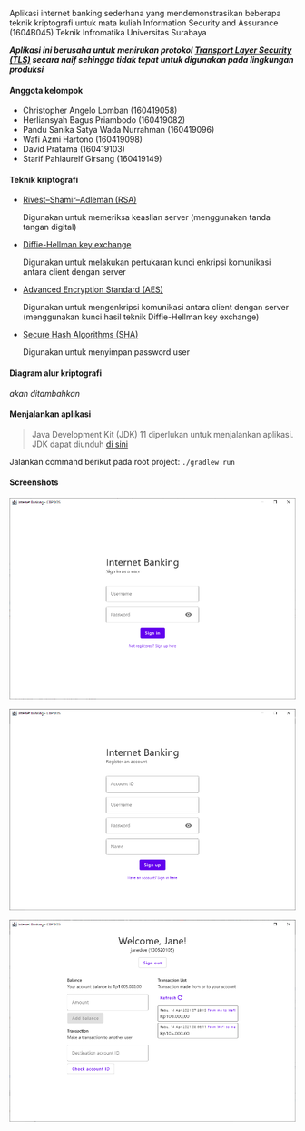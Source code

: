 Aplikasi internet banking sederhana yang mendemonstrasikan beberapa teknik kriptografi untuk mata kuliah Information Security and Assurance (1604B045) Teknik Infromatika Universitas Surabaya

**_Aplikasi ini berusaha untuk menirukan protokol [Transport Layer Security (TLS)](https://en.wikipedia.org/wiki/Transport_Layer_Security) secara naif sehingga tidak tepat untuk digunakan pada lingkungan produksi_**

#### Anggota kelompok

- Christopher Angelo Lomban (160419058)
- Herliansyah Bagus Priambodo (160419082)
- Pandu Sanika Satya Wada Nurrahman (160419096)
- Wafi Azmi Hartono (160419098)
- David Pratama (160419103)
- Starif Pahlaurelf Girsang (160419149)

#### Teknik kriptografi

- [Rivest–Shamir–Adleman (RSA)](https://en.wikipedia.org/wiki/RSA_(cryptosystem))

  Digunakan untuk memeriksa keaslian server (menggunakan tanda tangan digital)

- [Diffie-Hellman key exchange](https://en.wikipedia.org/wiki/Diffie%E2%80%93Hellman_key_exchange)

  Digunakan untuk melakukan pertukaran kunci enkripsi komunikasi antara client dengan server

- [Advanced Encryption Standard (AES)](https://en.wikipedia.org/wiki/Advanced_Encryption_Standard)

  Digunakan untuk mengenkripsi komunikasi antara client dengan server (menggunakan kunci hasil teknik Diffie-Hellman key exchange)

- [Secure Hash Algorithms (SHA)](https://en.wikipedia.org/wiki/Secure_Hash_Algorithms)

  Digunakan untuk menyimpan password user

#### Diagram alur kriptografi

_akan ditambahkan_

#### Menjalankan aplikasi

> Java Development Kit (JDK) 11 diperlukan untuk menjalankan aplikasi. JDK dapat diunduh [di sini](https://adoptopenjdk.net/)

Jalankan command berikut pada root project: `./gradlew run`

#### Screenshots

![Halaman masuk](screenshots/screenshot-sign-in.png)

![Halaman daftar](screenshots/screenshot-sign-up.png)

![Halaman beranda](screenshots/screenshot-home.png)
